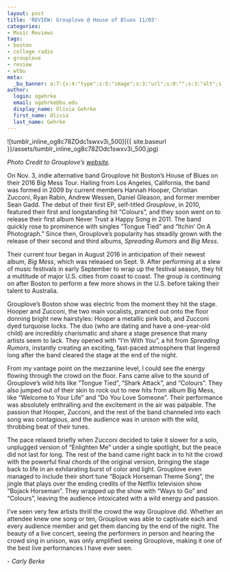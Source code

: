 ```yaml
---
layout: post
title: 'REVIEW: Grouplove @ House of Blues 11/03'
categories:
- Music Reviews
tags:
- boston
- college radio
- grouplove
- review
- wtbu
meta:
  _bu_banner: a:7:{s:4:"type";s:5:"image";s:3:"url";s:0:"";s:3:"alt";s:0:"";s:7:"post_id";s:0:"";s:4:"html";s:0:"";s:8:"position";s:0:"";s:7:"caption";s:0:"";}
author:
  login: ogehrke
  email: ogehrke@bu.edu
  display_name: Olivia Gehrke
  first_name: Olivia
  last_name: Gehrke
---
```

![tumblr_inline_og8c78ZOdc1swxv3i_500]({{ site.baseurl }}/assets/tumblr_inline_og8c78ZOdc1swxv3i_500.jpg)

_Photo Credit to Grouplove’s [website](http://t.umblr.com/redirect?z=http%3A%2F%2Fwww.grouplovemusic.com%2F&t=ZTUzZjYyZmJhODZhYjNlYmI5NzMxZDdkZmNlYWExY2M4NjA3MDdjYyxXS3VMWkJXNw%3D%3D&b=t%3AKIk-PtjejdhRSOqxbjcLKQ&p=http%3A%2F%2Fwtburadio.tumblr.com%2Fpost%2F152816158148%2Fconcert-review-grouplove-at-house-of-blues-boston&m=1)._

On Nov. 3, indie alternative band Grouplove hit Boston’s House of Blues on their 2016 Big Mess Tour. Hailing from Los Angeles, California, the band was formed in 2009 by current members Hannah Hooper, Christian Zucconi, Ryan Rabin, Andrew Wessen, Daniel Gleason, and former member Sean Gadd. The debut of their first EP, self-titled _Grouplove_, in 2010, featured their first and longstanding hit “Colours”, and they soon went on to release their first album Never Trust a Happy Song in 2011. The band quickly rose to prominence with singles “Tongue Tied” and “Itchin’ On A Photograph.” Since then, Grouplove’s popularity has steadily grown with the release of their second and third albums, _Spreading Rumors_ and _Big Mess_.

Their current tour began in August 2016 in anticipation of their newest album, _Big Mess_, which was released on Sept. 9. After performing at a slew of music festivals in early September to wrap up the festival season, they hit a multitude of major U.S. cities from coast to coast. The group is continuing on after Boston to perform a few more shows in the U.S. before taking their talent to Australia.

Grouplove’s Boston show was electric from the moment they hit the stage. Hooper and Zucconi, the two main vocalists, pranced out onto the floor donning bright new hairstyles: Hooper a metallic pink bob, and Zucconi dyed turquoise locks. The duo (who are dating and have a one-year-old child) are incredibly charismatic and share a stage presence that many artists seem to lack. They opened with “I’m With You”, a hit from _Spreading Rumors_, instantly creating an exciting, fast-paced atmosphere that lingered long after the band cleared the stage at the end of the night.

From my vantage point on the mezzanine level, I could see the energy flowing through the crowd on the floor. Fans came alive to the sound of Grouplove’s wild hits like “Tongue Tied”, “Shark Attack”, and “Colours”. They also jumped out of their skin to rock out to new hits from album Big Mess, like “Welcome to Your Life” and “Do You Love Someone”. Their performance was absolutely enthralling and the excitement in the air was palpable. The passion that Hooper, Zucconi, and the rest of the band channeled into each song was contagious, and the audience was in unison with the wild, throbbing beat of their tunes.

The pace relaxed briefly when Zucconi decided to take it slower for a solo, unplugged version of “Enlighten Me” under a single spotlight, but the peace did not last for long. The rest of the band came right back in to hit the crowd with the powerful final chords of the original version, bringing the stage back to life in an exhilarating burst of color and light. Grouplove even managed to include their short tune “Bojack Horseman Theme Song”, the jingle that plays over the ending credits of the Netflix television show “Bojack Horseman”. They wrapped up the show with “Ways to Go” and “Colours”, leaving the audience intoxicated with a wild energy and passion.

I’ve seen very few artists thrill the crowd the way Grouplove did. Whether an attendee knew one song or ten, Grouplove was able to captivate each and every audience member and get them dancing by the end of the night. The beauty of a live concert, seeing the performers in person and hearing the crowd sing in unison, was only amplified seeing Grouplove, making it one of the best live performances I have ever seen.

_\- Carly Berke_